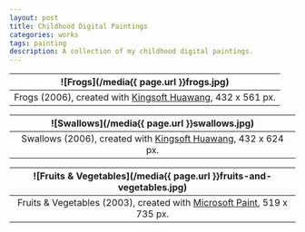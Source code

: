 ```yaml
---
layout: post
title: Childhood Digital Paintings
categories: works
tags: painting
description: A collection of my childhood digital paintings.
---
```


![Frogs](/media{{ page.url }}frogs.jpg) |
:----------: |
Frogs (2006), created with [Kingsoft Huawang](http://cp.iciba.com/huawang.html), 432 x 561 px. |

![Swallows](/media{{ page.url }}swallows.jpg) |
:----------: |
Swallows (2006), created with [Kingsoft Huawang](http://cp.iciba.com/huawang.html), 432 x 624 px. |

![Fruits & Vegetables](/media{{ page.url }}fruits-and-vegetables.jpg) |
:----------: |
Fruits & Vegetables (2003), created with [Microsoft Paint](https://en.wikipedia.org/wiki/Microsoft_Paint), 519 x 735 px. |
